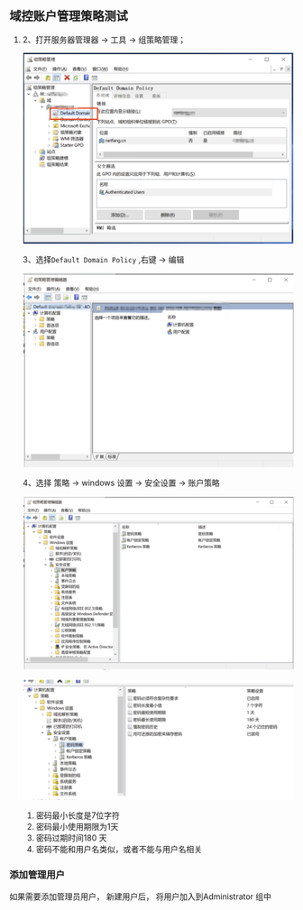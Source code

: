 ## 域控账户管理策略测试

1. 2、打开服务器管理器 -> 工具 -> 组策略管理；

   ![image-20240722112057304](./05_%E5%9F%9F%E6%8E%A7%E8%B4%A6%E6%88%B7%E7%AE%A1%E7%90%86%E7%AD%96%E7%95%A5%E9%85%8D%E7%BD%AE.assets/image-20240722112057304.png)

   3、选择`Default Domain Policy` ,右键 -> 编辑

   ![image-20240722112127680](./05_%E5%9F%9F%E6%8E%A7%E8%B4%A6%E6%88%B7%E7%AE%A1%E7%90%86%E7%AD%96%E7%95%A5%E9%85%8D%E7%BD%AE.assets/image-20240722112127680.png)

   4、选择 策略 -> windows 设置 -> 安全设置 -> 账户策略

   ![image-20240722112145529](./05_%E5%9F%9F%E6%8E%A7%E8%B4%A6%E6%88%B7%E7%AE%A1%E7%90%86%E7%AD%96%E7%95%A5%E9%85%8D%E7%BD%AE.assets/image-20240722112145529.png)

   ![image-20240722112220727](./05_%E5%9F%9F%E6%8E%A7%E8%B4%A6%E6%88%B7%E7%AE%A1%E7%90%86%E7%AD%96%E7%95%A5%E9%85%8D%E7%BD%AE.assets/image-20240722112220727.png)

   1. 密码最小长度是7位字符
   2. 密码最小使用期限为1天
   3. 密码过期时间180 天
   4. 密码不能和用户名类似，或者不能与用户名相关

### 添加管理用户

如果需要添加管理员用户， 新建用户后， 将用户加入到Administrator 组中